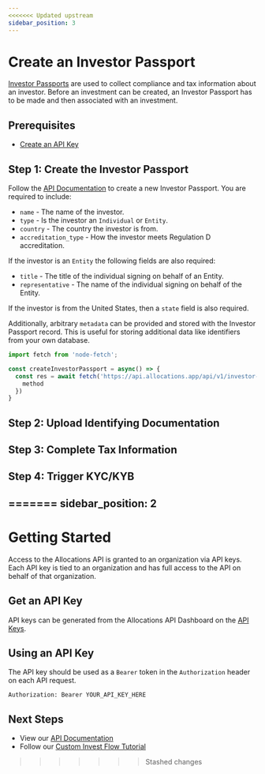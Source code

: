 ```yaml
---
<<<<<<< Updated upstream
sidebar_position: 3
---
```


# Create an Investor Passport

[Investor Passports](/docs/concepts/investor-passport) are used to collect compliance and tax information about an investor. Before an investment can be created, an Investor Passport has to be made and then associated with an investment.

## Prerequisites

- [Create an API Key](/docs/tutorials/create-api-key)

## Step 1: Create the Investor Passport

Follow the [API Documentation](/api/create-investor-passport) to create a new Investor Passport. You are required to include:

- `name` - The name of the investor.
- `type` - Is the investor an `Individual` or `Entity`.
- `country` - The country the investor is from.
- `accreditation_type` - How the investor meets Regulation D accreditation.

If the investor is an `Entity` the following fields are also required:

- `title` - The title of the individual signing on behalf of an Entity.
- `representative` - The name of the individual signing on behalf of the Entity.

If the investor is from the United States, then a `state` field is also required.

Additionally, arbitrary `metadata` can be provided and stored with the Investor Passport record. This is useful for storing additional data like identifiers from your own database.

```ts
import fetch from 'node-fetch';

const createInvestorPassport = async() => {
  const res = await fetch('https://api.allocations.app/api/v1/investor-passport', {
    method
  })
}
```


## Step 2: Upload Identifying Documentation

## Step 3: Complete Tax Information

## Step 4: Trigger KYC/KYB
=======
sidebar_position: 2
---

# Getting Started

Access to the Allocations API is granted to an organization via API keys. Each API key is tied to an
organization and has full access to the API on behalf of that organization.

## Get an API Key

API keys can be generated from the Allocations API Dashboard on the [API Keys](https://dashboard.allocations.com).

## Using an API Key

The API key should be used as a `Bearer` token in the `Authorization` header on each API request.

```
Authorization: Bearer YOUR_API_KEY_HERE
```

## Next Steps

- View our [API Documentation](/api)
- Follow our [Custom Invest Flow Tutorial](/docs/tutorials/custom-invest-flow)
>>>>>>> Stashed changes
